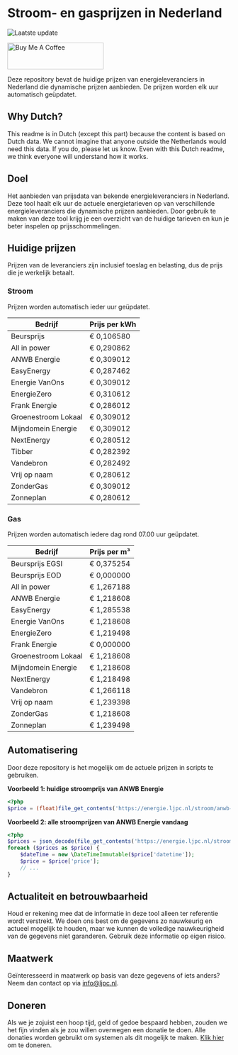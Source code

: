 # Stroom- en gasprijzen in Nederland

![Laatste update](https://img.shields.io/badge/laatste%20update-2024--08--31%2000%3A00%20CET-brightgreen)

<a href="https://www.buymeacoffee.com/Lars-" target="_blank"><img src="https://cdn.buymeacoffee.com/buttons/v2/default-orange.png" alt="Buy Me A Coffee" height="60" style="height: 60px !important;width: 217px !important;" ></a>

Deze repository bevat de huidige prijzen van energieleveranciers in Nederland die dynamische prijzen aanbieden. De prijzen worden elk uur automatisch geüpdatet.

## Why Dutch?

This readme is in Dutch (except this part) because the content is based on Dutch data. We cannot imagine that anyone outside the Netherlands would need this data. If you do, please let us know. Even with this Dutch readme, we think
everyone will understand how it works.

## Doel

Het aanbieden van prijsdata van bekende energieleveranciers in Nederland. Deze tool haalt elk uur de actuele energietarieven op van verschillende energieleveranciers die dynamische prijzen aanbieden. Door gebruik te maken van deze tool
krijg je een overzicht van de huidige tarieven en kun je beter inspelen op prijsschommelingen.

## Huidige prijzen

Prijzen van de leveranciers zijn inclusief toeslag en belasting, dus de prijs die je werkelijk betaalt.

### Stroom

Prijzen worden automatisch ieder uur geüpdatet.

 Bedrijf | Prijs per kWh 
---------|---------------
Beursprijs | € 0,106580
All in power | € 0,290862
ANWB Energie | € 0,309012
EasyEnergy | € 0,287462
Energie VanOns | € 0,309012
EnergieZero | € 0,310612
Frank Energie | € 0,286012
Groenestroom Lokaal | € 0,309012
Mijndomein Energie | € 0,309012
NextEnergy | € 0,280512
Tibber | € 0,282392
Vandebron | € 0,282492
Vrij op naam | € 0,280612
ZonderGas | € 0,309012
Zonneplan | € 0,280612


### Gas

Prijzen worden automatisch iedere dag rond 07.00 uur geüpdatet.

 Bedrijf | Prijs per m³ 
---------|--------------
Beursprijs EGSI | € 0,375254
Beursprijs EOD | € 0,000000
All in power | € 1,267188
ANWB Energie | € 1,218608
EasyEnergy | € 1,285538
Energie VanOns | € 1,218608
EnergieZero | € 1,219498
Frank Energie | € 0,000000
Groenestroom Lokaal | € 1,218608
Mijndomein Energie | € 1,218608
NextEnergy | € 1,218498
Vandebron | € 1,266118
Vrij op naam | € 1,239398
ZonderGas | € 1,218608
Zonneplan | € 1,239498


## Automatisering

Door deze repository is het mogelijk om de actuele prijzen in scripts te gebruiken.

**Voorbeeld 1: huidige stroomprijs van ANWB Energie**

```php
<?php
$price = (float)file_get_contents('https://energie.ljpc.nl/stroom/anwb-energie-nu.txt');

```

**Voorbeeld 2: alle stroomprijzen van ANWB Energie vandaag**

```php
<?php
$prices = json_decode(file_get_contents('https://energie.ljpc.nl/stroom/all-in-power-vandaag.json'),true);
foreach ($prices as $price) {
    $dateTime = new \DateTimeImmutable($price['datetime']);
    $price = $price['price'];
    // ...
}
```

## Actualiteit en betrouwbaarheid

Houd er rekening mee dat de informatie in deze tool alleen ter referentie wordt verstrekt. We doen ons best om de gegevens zo nauwkeurig en actueel mogelijk te houden, maar we kunnen de volledige nauwkeurigheid van de gegevens niet
garanderen. Gebruik deze informatie op eigen risico.

## Maatwerk

Geïnteresseerd in maatwerk op basis van deze gegevens of iets anders? Neem dan contact op
via [info@ljpc.nl](mailto:info@ljpc.nl?subject=Energie%20prijzen).

## Doneren

Als we je zojuist een hoop tijd, geld of gedoe bespaard hebben, zouden we het fijn vinden als je zou willen overwegen een
donatie te doen. Alle donaties worden gebruikt om systemen als dit mogelijk te
maken. [Klik hier](https://www.buymeacoffee.com/Lars-) om te doneren.
